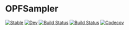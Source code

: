 # OPFSampler

[![Stable](https://img.shields.io/badge/docs-stable-blue.svg)](https://invenia.github.io/OPFSampler.jl/stable)
[![Dev](https://img.shields.io/badge/docs-dev-blue.svg)](https://invenia.github.io/OPFSampler.jl/dev)
[![Build Status](https://travis-ci.com/invenia/OPFSampler.jl.svg?branch=master)](https://travis-ci.com/invenia/OPFSampler.jl)
[![Build Status](https://ci.appveyor.com/api/projects/status/github/invenia/OPFSampler.jl?svg=true)](https://ci.appveyor.com/project/invenia/OPFSampler-jl)
[![Codecov](https://codecov.io/gh/invenia/OPFSampler.jl/branch/master/graph/badge.svg)](https://codecov.io/gh/invenia/OPFSampler.jl)
